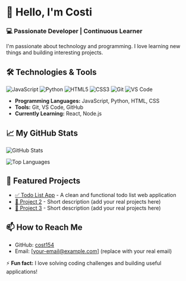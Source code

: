 # 👋 Hello, I'm Costi

### 💻 Passionate Developer | Continuous Learner

I'm passionate about technology and programming. I love learning new things and building interesting projects.

## 🛠️ Technologies & Tools

![JavaScript](https://img.shields.io/badge/JavaScript-F7DF1E?style=for-the-badge&logo=javascript&logoColor=black)
![Python](https://img.shields.io/badge/Python-3776AB?style=for-the-badge&logo=python&logoColor=white)
![HTML5](https://img.shields.io/badge/HTML5-E34F26?style=for-the-badge&logo=html5&logoColor=white)
![CSS3](https://img.shields.io/badge/CSS3-1572B6?style=for-the-badge&logo=css3&logoColor=white)
![Git](https://img.shields.io/badge/Git-F05032?style=for-the-badge&logo=git&logoColor=white)
![VS Code](https://img.shields.io/badge/VS_Code-007ACC?style=for-the-badge&logo=visual-studio-code&logoColor=white)

- **Programming Languages:** JavaScript, Python, HTML, CSS
- **Tools:** Git, VS Code, GitHub
- **Currently Learning:** React, Node.js

## 📈 My GitHub Stats

![GitHub Stats](https://github-readme-stats.vercel.app/api?username=cost154&show_icons=true&theme=radical)

![Top Languages](https://github-readme-stats.vercel.app/api/top-langs/?username=cost154&layout=compact&theme=radical)

## 🎯 Featured Projects

- [✅ Todo List App](https://cost154.github.io/todo-list-app/) - A clean and functional todo list web application
- [🔗 Project 2](https://github.com/cost154/) - Short description (add your real projects here)
- [🔗 Project 3](https://github.com/cost154/) - Short description (add your real projects here)

## 📫 How to Reach Me

- GitHub: [cost154](https://github.com/cost154)
- Email: [your-email@example.com] (replace with your real email)

⚡ **Fun fact:** I love solving coding challenges and building useful applications!
